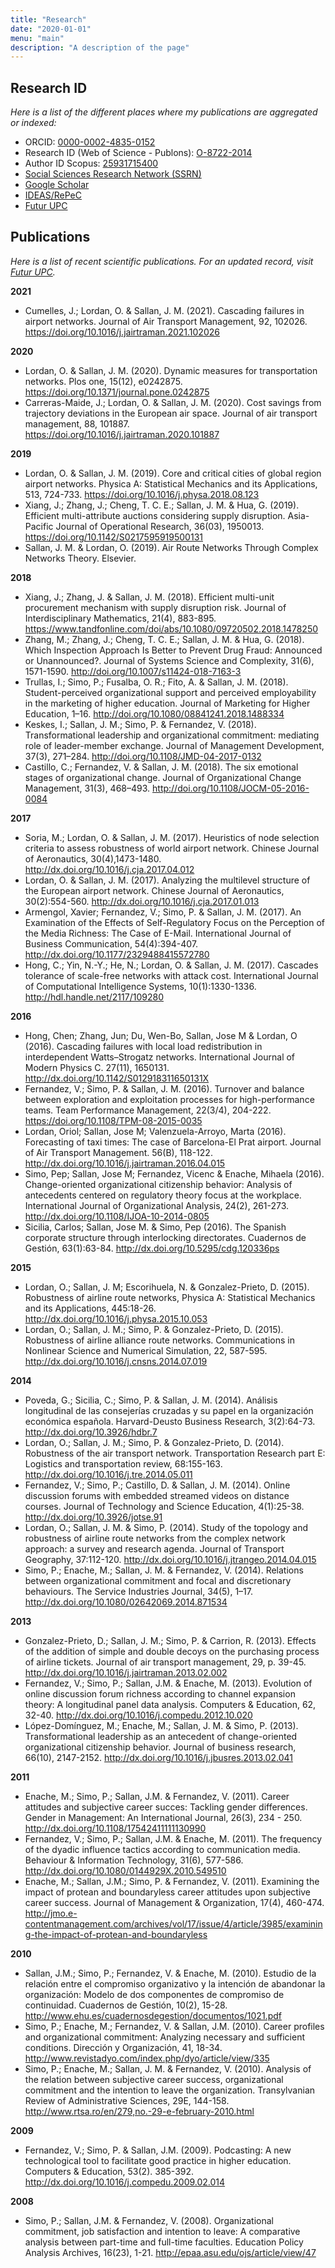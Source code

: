 ```yaml
---
title: "Research"
date: "2020-01-01"
menu: "main"
description: "A description of the page"
---
```


## Research ID

*Here is a list of the different places where my publications are aggregated or indexed:*

* ORCID: [0000-0002-4835-0152](https://orcid.org/0000-0002-4835-0152)
* Research ID (Web of Science - Publons): [O-8722-2014](https://publons.com/researcher/985765/jose-m-sallan/)
* Author ID Scopus: [25931715400](https://www.scopus.com/authid/detail.uri?authorId=25931715400)
* [Social Sciences Research Network (SSRN)](https://papers.ssrn.com/sol3/cf_dev/AbsByAuth.cfm?per_id=2197365)
* [Google Scholar](https://scholar.google.es/citations?user=UyBUWqYAAAAJ&hl=es&oi=ao)
* [IDEAS/RePeC](https://ideas.repec.org/f/psa1865.html)
* [Futur UPC](https://futur.upc.edu/JoseMariaSallanLeyes)

## Publications

*Here is a list of recent scientific publications. For an updated record, visit [Futur UPC](https://futur.upc.edu/JoseMariaSallanLeyes).*

**2021**

* Cumelles, J.; Lordan, O. & Sallan, J. M. (2021). Cascading failures in airport networks. Journal of Air Transport Management, 92, 102026. <https://doi.org/10.1016/j.jairtraman.2021.102026>

**2020**

* Lordan, O. & Sallan, J. M. (2020). Dynamic measures for transportation networks. Plos one, 15(12), e0242875. <https://doi.org/10.1371/journal.pone.0242875>
* Carreras-Maide, J.; Lordan, O. & Sallan, J. M. (2020). Cost savings from trajectory deviations in the European air space. Journal of air transport management, 88, 101887. <https://doi.org/10.1016/j.jairtraman.2020.101887>

**2019**

* Lordan, O. & Sallan, J. M. (2019). Core and critical cities of global region airport networks. Physica A: Statistical Mechanics and its Applications, 513, 724-733. <https://doi.org/10.1016/j.physa.2018.08.123>
* Xiang, J.; Zhang, J.; Cheng, T. C. E.; Sallan, J. M. & Hua, G. (2019). Efficient multi-attribute auctions considering supply disruption. Asia-Pacific Journal of Operational Research, 36(03), 1950013. <https://doi.org/10.1142/S0217595919500131>
* Sallan, J. M. & Lordan, O. (2019). Air Route Networks Through Complex Networks Theory. Elsevier.

**2018**

* Xiang, J.; Zhang, J. & Sallan, J. M. (2018). Efficient multi-unit procurement mechanism with supply disruption risk. Journal of Interdisciplinary Mathematics, 21(4), 883-895. <https://www.tandfonline.com/doi/abs/10.1080/09720502.2018.1478250>
* Zhang, M.; Zhang, J.; Cheng, T. C. E.; Sallan, J. M. & Hua, G. (2018). Which Inspection Approach Is Better to Prevent Drug Fraud: Announced or Unannounced?. Journal of Systems Science and Complexity, 31(6), 1571-1590. <http://doi.org/10.1007/s11424-018-7163-3>
* Trullas, I.; Simo, P.; Fusalba, O. R.; Fito, A. & Sallan, J. M. (2018). Student-perceived organizational support and perceived employability in the marketing of higher education. Journal of Marketing for Higher Education, 1–16. <http://doi.org/10.1080/08841241.2018.1488334>
* Keskes, I.; Sallan, J. M.; Simo, P. & Fernandez, V. (2018). Transformational leadership and organizational commitment: mediating role of leader-member exchange. Journal of Management Development, 37(3), 271–284. <http://doi.org/10.1108/JMD-04-2017-0132>
* Castillo, C.; Fernandez, V. & Sallan, J. M. (2018). The six emotional stages of organizational change. Journal of Organizational Change Management, 31(3), 468–493. <http://doi.org/10.1108/JOCM-05-2016-0084>

**2017**

* Soria, M.; Lordan, O. & Sallan, J. M. (2017). Heuristics of node selection criteria to assess robustness of world airport network. Chinese Journal of Aeronautics, 30(4),1473-1480. <http://dx.doi.org/10.1016/j.cja.2017.04.012>
* Lordan, O. & Sallan, J. M. (2017). Analyzing the multilevel structure of the European airport network. Chinese Journal of Aeronautics, 30(2):554-560. <http://dx.doi.org/10.1016/j.cja.2017.01.013>
* Armengol, Xavier; Fernandez, V.; Simo, P. & Sallan, J. M. (2017). An Examination of the Effects of Self-Regulatory Focus on the Perception of the Media Richness: The Case of E-Mail. International Journal of Business Communication, 54(4):394-407. <http://dx.doi.org/10.1177/2329488415572780>
* Hong, C.; Yin, N.-Y.; He, N.; Lordan, O. & Sallan, J. M. (2017). Cascades tolerance of scale-free networks with attack cost. International Journal of Computational Intelligence Systems,  10(1):1330-1336. <http://hdl.handle.net/2117/109280>

**2016**

* Hong, Chen; Zhang, Jun; Du, Wen-Bo, Sallan, Jose M & Lordan, O (2016). Cascading failures with local load redistribution in interdependent Watts–Strogatz networks. International Journal of Modern Physics C. 27(11), 1650131. <http://dx.doi.org/10.1142/S012918311650131X>
* Fernandez, V.; Simo, P. & Sallan, J. M. (2016). Turnover and balance between exploration and exploitation processes for high-performance teams. Team Performance Management, 22(3/4), 204-222. <https://doi.org/10.1108/TPM-08-2015-0035>
* Lordan, Oriol; Sallan, Jose M; Valenzuela-Arroyo, Marta (2016). Forecasting of taxi times: The case of Barcelona-El Prat airport. Journal of Air Transport Management. 56(B), 118-122. <http://dx.doi.org/10.1016/j.jairtraman.2016.04.015>
* Simo, Pep; Sallan, Jose M; Fernandez, Vicenc & Enache, Mihaela (2016). Change-oriented organizational citizenship behavior: Analysis of antecedents centered on regulatory theory focus at the workplace. International Journal of Organizational Analysis, 24(2), 261-273. <http://dx.doi.org/10.1108/IJOA-10-2014-0805>
* Sicilia, Carlos; Sallan, Jose M. & Simo, Pep (2016). The Spanish corporate structure through interlocking directorates. Cuadernos de Gestión, 63(1):63-84. <http://dx.doi.org/10.5295/cdg.120336ps>

**2015**

* Lordan, O.; Sallan, J. M; Escorihuela, N. & Gonzalez-Prieto, D. (2015). Robustness of airline route networks, Physica A: Statistical Mechanics and its Applications, 445:18-26.  <http://dx.doi.org/10.1016/j.physa.2015.10.053>
* Lordan, O.; Sallan, J. M.; Simo, P. & Gonzalez-Prieto, D. (2015). Robustness of airline alliance route networks. Communications in Nonlinear Science and Numerical Simulation, 22, 587-595. <http://dx.doi.org/10.1016/j.cnsns.2014.07.019>

**2014**

* Poveda, G.; Sicilia, C.; Simo, P. & Sallan, J. M. (2014). Análisis longitudinal de las consejerías cruzadas y su papel en la organización económica española. Harvard-Deusto Business Research, 3(2):64-73. <http://dx.doi.org/10.3926/hdbr.7>
* Lordan, O.; Sallan, J. M.; Simo, P. & Gonzalez-Prieto, D. (2014). Robustness of the air transport network. Transportation Research part E: Logistics and transportation review, 68:155-163. <http://dx.doi.org/10.1016/j.tre.2014.05.011>
* Fernandez, V.; Simo, P.; Castillo, D. & Sallan, J. M. (2014). Online discussion forums with embedded streamed videos on distance courses. Journal of Technology and Science Education, 4(1):25-38. <http://dx.doi.org/10.3926/jotse.91>
* Lordan, O.; Sallan, J. M. & Simo, P. (2014). Study of the topology and robustness of airline route networks from the complex network approach: a survey and research agenda. Journal of Transport Geography, 37:112-120. <http://dx.doi.org/10.1016/j.jtrangeo.2014.04.015>
* Simo, P.; Enache, M.; Sallan, J. M. & Fernandez, V. (2014). Relations between organizational commitment and focal and discretionary behaviours. The Service Industries Journal, 34(5), 1–17. <http://dx.doi.org/10.1080/02642069.2014.871534>

**2013**

* Gonzalez-Prieto, D.; Sallan, J. M.; Simo, P. & Carrion, R. (2013). Effects of the addition of simple and double decoys on the purchasing process of airline tickets. Journal of air transport management, 29, p. 39-45. <http://dx.doi.org/10.1016/j.jairtraman.2013.02.002>
* Fernandez, V.; Simo, P.; Sallan, J.M. & Enache, M. (2013). Evolution of online discussion forum richness according to channel expansion theory: A longitudinal panel data analysis. Computers & Education, 62, 32-40. <http://dx.doi.org/10.1016/j.compedu.2012.10.020>
* López-Domínguez, M.; Enache, M.; Sallan, J. M. & Simo, P. (2013). Transformational leadership as an antecedent of change-oriented organizational citizenship behavior. Journal of business research, 66(10), 2147-2152. <http://dx.doi.org/10.1016/j.jbusres.2013.02.041>

**2011**

* Enache, M.; Simo, P.; Sallan, J.M. & Fernandez, V. (2011). Career attitudes and subjective career succes: Tackling gender differences. Gender in Management: An International Journal, 26(3), 234 - 250. <http://dx.doi.org/10.1108/17542411111130990>
* Fernandez, V.; Simo, P.; Sallan, J.M. & Enache, M. (2011). The frequency of the dyadic influence tactics according to communication media. Behaviour & Information Technology, 31(6), 577-586. <http://dx.doi.org/10.1080/0144929X.2010.549510>
* Enache, M.; Sallan, J.M.; Simo, P. & Fernandez, V. (2011). Examining the impact of protean and boundaryless career attitudes upon subjective career success. Journal of Management & Organization, 17(4), 460-474. <http://jmo.e-contentmanagement.com/archives/vol/17/issue/4/article/3985/examining-the-impact-of-protean-and-boundaryless>

**2010**

* Sallan, J.M.; Simo, P.; Fernandez, V. & Enache, M. (2010). Estudio de la relación entre el compromiso organizativo y la intención de abandonar la organización: Modelo de dos componentes de compromiso de continuidad. Cuadernos de Gestión, 10(2), 15-28. <http://www.ehu.es/cuadernosdegestion/documentos/1021.pdf>
* Simo, P.; Enache, M.; Fernandez, V. & Sallan, J.M. (2010). Career profiles and organizational commitment: Analyzing necessary and sufficient conditions. Dirección y Organización, 41, 18-34. <http://www.revistadyo.com/index.php/dyo/article/view/335>
* Simo, P.; Enache, M.; Sallan, J. M. & Fernandez, V. (2010). Analysis of the relation between subjective career success, organizational commitment and the intention to leave the organization. Transylvanian Review of Administrative Sciences, 29E, 144-158. <http://www.rtsa.ro/en/279,no.-29-e-february-2010.html>

**2009**

* Fernandez, V.; Simo, P. & Sallan, J.M. (2009). Podcasting: A new technological tool to facilitate good practice in higher education. Computers & Education, 53(2). 385-392. <http://dx.doi.org/10.1016/j.compedu.2009.02.014> 

**2008**

* Simo, P.; Sallan, J.M. & Fernandez, V. (2008). Organizational commitment, job satisfaction and intention to leave: A comparative analysis between part-time and full-time faculties. Education Policy Analysis Archives, 16(23), 1-21. <http://epaa.asu.edu/ojs/article/view/47> 